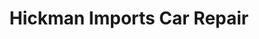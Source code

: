 ---
title: "Hickman Imports Car Repair"
url: /fort-payne/hickman-imports-car-repair/
shop: Autowerkstatt
---